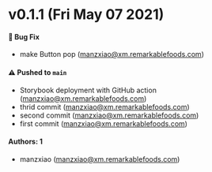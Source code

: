 # v0.1.1 (Fri May 07 2021)

#### 🐛 Bug Fix

- make Button pop (manzxiao@xm.remarkablefoods.com)

#### ⚠️ Pushed to `main`

- Storybook deployment with GitHub action (manzxiao@xm.remarkablefoods.com)
- thrid commit (manzxiao@xm.remarkablefoods.com)
- second commit (manzxiao@xm.remarkablefoods.com)
- first commit (manzxiao@xm.remarkablefoods.com)

#### Authors: 1

- manzxiao (manzxiao@xm.remarkablefoods.com)
